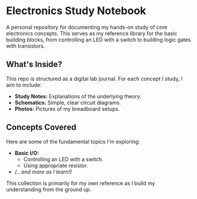 # Electronics Study Notebook

A personal repository for documenting my hands-on study of core electronics concepts. This serves as my reference library for the basic building blocks, from controlling an LED with a switch to building logic gates with transistors.

## What's Inside?

This repo is structured as a digital lab journal. For each concept I study, I aim to include:

* **Study Notes:** Explanations of the underlying theory.
* **Schematics:** Simple, clear circuit diagrams.
* **Photos:** Pictures of my breadboard setups.

## Concepts Covered

Here are some of the fundamental topics I'm exploring:

* **Basic I/O:**
    * Controlling an LED with a switch.
    * Using appropriate resistor.
* *(...and more as I learn!)*

This collection is primarily for my own reference as I build my understanding from the ground up.
